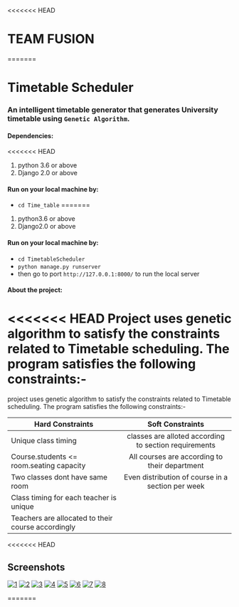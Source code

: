 <<<<<<< HEAD
# TEAM FUSION
=======
# Timetable Scheduler
### An intelligent timetable generator that generates University timetable using `Genetic Algorithm`.

#### Dependencies:
<<<<<<< HEAD
 1. python 3.6 or above
 2. Django 2.0 or above

#### Run on your local machine by:
* `cd Time_table`
=======
 1. python3.6 or above
 2. Django2.0 or above

#### Run on your local machine by:
* `cd TimetableScheduler`
* `python manage.py runserver`
* then go to port `http://127.0.0.1:8000/` to run the local server

#### About the project:
<<<<<<< HEAD
Project uses genetic algorithm to satisfy the constraints related to Timetable scheduling. The program satisfies the following constraints:-
=======
project uses genetic algorithm to satisfy the constraints related to Timetable scheduling. The program satisfies the following constraints:-

| Hard Constraints                                  | Soft Constraints                                     |
| --------------------------------------------------|:----------------------------------------------------:|
| Unique class timing                               | classes are alloted according to section requirements|
| Course.students <= room.seating capacity          | All courses are according to their department        |
| Two classes dont have same room                   | Even distribution of course in a section per week    |
| Class timing for each teacher is unique           |
| Teachers are allocated to their course accordingly|

<<<<<<< HEAD
## Screenshots

[![1](./assets/img/1.png)](#)
[![2](./assets/img/2.png)](#)
[![3](./assets/img/3.png)](#)
[![4](./assets/img/4.png)](#)
[![5](./assets/img/5.png)](#)
[![6](./assets/img/6.png)](#)
[![7](./assets/img/7.png)](#)
[![8](./assets/img/8.png)](#)

=======
